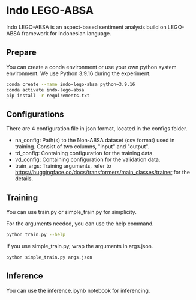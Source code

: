 # Indo LEGO-ABSA

Indo LEGO-ABSA is an aspect-based sentiment analysis build on LEGO-ABSA framework for Indonesian language.

## Prepare

You can create a conda environment or use your own python system environment. We use Python 3.9.16 during the experiment.

```bash
conda create --name indo-lego-absa python=3.9.16
conda activate indo-lego-absa
pip install -r requirements.txt
```

## Configurations

There are 4 configuration file in json format, located in the configs folder.

* na_config: Path(s) to the Non-ABSA dataset (csv format) used in training. Consist of two columns, "input" and "output".
* td_config: Containing configuration for the training data.
* vd_config: Containing configuration for the validation data.
* train_args: Training arguments, refer to https://huggingface.co/docs/transformers/main_classes/trainer for the details.

## Training

You can use train.py or simple_train.py for simplicity.

For the arguments needed, you can use the help command.

```bash
python train.py --help
```

If you use simple_train.py, wrap the arguments in args.json.

```bash
python simple_train.py args.json
```

## Inference

You can use the inference.ipynb notebook for inferencing.
